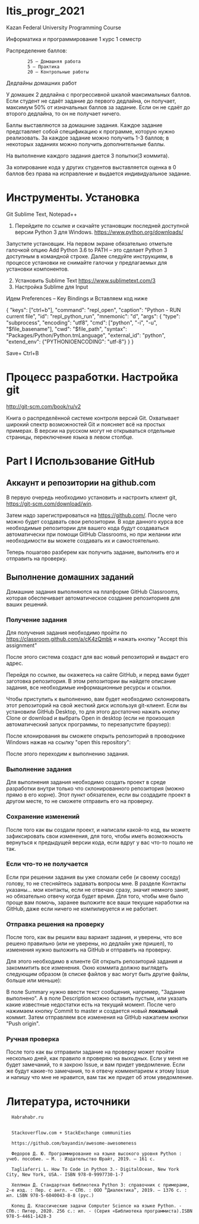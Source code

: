 # Itis_progr_2021

Kazan Federal University Programming Course

Информатика и программирование 1 курс 1 семестр

Распределение баллов: 

            25 — Домашняя работа
            5 — Практика
            20 — Контрольные работы


Дедлайны домашних работ



 У домашек 2 дедлайна с прогрессивной шкалой максимальных баллов. Если студент не сдаёт задание до первого дедлайна, он получает,  максимум 50% от изначальных баллов за задание.     Если он не сдаёт до второго дедлайна, то он не получает ничего. 
 
 
Баллы выставляются за домашние задания. Каждое задание представляет собой спецификацию к программе, которую нужно реализовать. За каждое задание можно получить 1-3 баллов; в некоторых заданиях можно получить дополнительные баллы.

На выполнение каждого задания дается 3 попытки(3 коммита).

За копирование кода у других студентов выставляется оценка в 0 баллов без права на исправление и выдается индивидуальное задание.
 
  
   
  
  
  
#  Инструменты. Установка
 Git
 Sublime Text, Notepad++
  

1. Перейдите по ссылке и скачайте установщик последней доступной версии Python 3 для Windows. https://www.python.org/downloads/

Запустите установщик. На первом экране обязательно отметьте галочкой опцию Add Python 3.6 to PATH – это сделает Python 3 доступным в командной строке. Далее следуйте инструкциям, в процессе установки не снимайте галочки у предлагаемых для установки компонентов.

2. Установить Sublime Text https://www.sublimetext.com/3
3. Настройка Sublime для Input

Идем Preferences – Key Bindings и  Вставляем код ниже 

{ "keys": ["ctrl+b"], "command": "repl_open", "caption": "Python - RUN current file", "id": "repl_python_run", "mnemonic": "d", "args": { "type": "subprocess", "encoding": "utf8", "cmd": ["python", "-i", "-u", "$file_basename"], "cwd": "$file_path", "syntax": "Packages/Python/Python.tmLanguage", "external_id": "python", "extend_env": {"PYTHONIOENCODING": "utf-8"} } }

Save+ Ctrl+B


   
  
  
# Процесс разработки. Настройка git

http://git-scm.com/book/ru/v2

Книга о распределённой системе контроля версий Git. Охватывает широкий спектр возможностей Git и поясняет всё на простых примерах. В версии на русском могут не открываться отдельные страницы, переключение языка в левом столбце.  
  
  
  
 
Part I
Использование GitHub
====================

Аккаунт и репозитории на github.com
-----------------------------------

В первую очередь необходимо установить и настроить клиент git, https://git-scm.com/download/win.


Затем надо зарегистрироваться на https://github.com/. После чего можно будет создавать свои репозитории. В ходе данного курса все необходимые репозитории для вашего кода будут создаваться автоматически при помощи GitHub Classrooms, но при желании или необходимости вы можете создавать их и самостоятельно.

Теперь пошагово разберем как получить задание, выполнить его и отправить на проверку.


Выполнение домашних заданий
---------------------------

Домашние задания выполняются на платформе GitHub Classrooms, которая обеспечивает автоматическое создание репозиториев для ваших решений. 

### Получение задания

Для получения задания необходимо пройти по https://classroom.github.com/a/cK4zQmbk и нажать кнопку "Accept this assignment"



После этого система создаст для вас новый репозиторий и выдаст его адрес. 



Перейдя по ссылке, вы окажетесь на сайте GitHub, и перед вами будет заготовка репозитория. В этом репозитории вы найдете описание задания, все необходимые информационные ресурсы и ссылки. 

Чтобы приступить к выполнению, вам будет необходимо склонировать этот репозиторий на свой жесткий диск используя git-клиент.
Если вы установили GitHub Desktop, то для этого достаточно нажать кнопку Clone or download и выбрать Open in desktop (если не произошел автоматический запуск программы, то перезапустите браузер):

После клонирования вы сможете открыть репозиторий в проводнике Windows нажав на ссылку "open this repository":


После этого переходим к выполнению задания.

### Выполнение задания

Для выполнения задания необходимо создать проект в среде разработки внутри только что склонированного репозитория (можно прямо в его корне). Этот пункт обязателен, если вы создадите проект в другом месте, то не сможете отправить его на проверку.



### Сохранение изменений

После того как вы создали проект, и написали какой-то код, вы можете зафиксировать свои изменения, для того, чтобы иметь возможность вернуться к предыдущей версии кода, если вдруг у вас что-то пошло не так. 


### Если что-то не получается

Если при решении задания вы уже сломали себе (и своему соседу) голову, то не стесняйтесь задавать вопросы мне. В разделе Контакты указаны... мои контакты, если не отвечаю сразу, значит немного занят, но обязательно отвечу когда будет время. Для того, чтобы мне было проще вам помочь, заранее выложите все ваши текущие наработки на GitHub, даже если ничего не компилируется и не работает.

### Отправка решения на проверку

После того, как вы решили ваш вариант задания, и уверены, что все решено правильно (или не уверены, но дедлайн уже пришел), то изменения нужно выложить на GitHub и отправить на проверку.

Для этого необходимо в клиенте Git открыть репозиторий задания и закоммитить все изменения. Окно коммита должно выглядеть следующим образом (в списке файлов у вас могут быть другие файлы, больше или меньше):



В поле Summary нужно ввести текст сообщения, например, "Задание выполнено". А в поле Description можно оставить пустым, или указать какие известные недостатки есть на текущий момент. После чего нажимаем кнопку Commit to master и создается новый **локальный** коммит. Затем отправляем все изменения на GitHub нажатием кнопки "Push origin".


### Ручная проверка

После того как вы отправили задание на проверку может пройти несколько дней, как правило я проверяю на выходных. Если у меня не будет замечаний, то я закрою Issue, и вам придет уведомление. Если же будут какие-то замечания, то я отвечу комментарием к этому Issue и напишу что мне не нравится, вам так же придет об этом уведомление.




 # Литература, источники

      Habrahabr.ru
      
      
      Stackoverflow.com + StackExchange communities
      
      https://github.com/bayandin/awesome-awesomeness
      
      Федоров Д. Ю. Программирование на языке высокого уровня Python : учеб. пособие. — М. : Издательство Юрайт, 2019. — 161 с.
      
      Tagliaferri L. How To Code in Python 3.- DigitalOcean, New York City, New York, USA.- ISBN 978-0-9997730-1-7
      
      Хеллман Д. Стандартная библиотека Python 3: справочник с примерами, 2-е изд. : Пер. с англ. — СПб. : ООО “Диалектика”, 2019. — 1376 с. : ил. LSBN 978-5-6040043-8-8 (рус.)
      
      Копец Д. Классические задачи Computer Science на языке Python. - СПб.: Питер, 2020. 256 с.: ил. - (Серия «Библиотека программиста).ISBN 978-5-4461-1428-3
      
      

